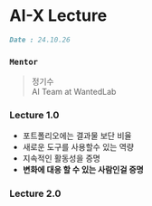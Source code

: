 # AI-X Lecture
```markdown
Date : 24.10.26
```

### ```Mentor```
> 정기수 <br />
> AI Team at WantedLab

### Lecture 1.0
+ 포트폴리오에는 결과물 보단 비율
+ 새로운 도구를 사용할수 있는 역량
+ 지속적인 활동성을 증명
+ **변화에 대응 할 수 있는 사람인걸 증명**

### Lecture 2.0